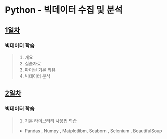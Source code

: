 # Python - 빅데이터 수집 및 분석

## [1일차](https://github.com/LegdayDev/BigData-Analysis/blob/master/md/Day01.md)
### 빅데이터 학습
> 1. 개요
> 2. 실습자료
> 3. 파이썬 기본 리뷰
> 4. 빅데이터 분석


## [2일차](https://github.com/LegdayDev/Python-DataAnalysis/blob/master/md/Day02.md)
### 빅데이터 학습
> 1. 기본 라이브러리 사용법 학습
>   - Pandas , Numpy , Matplotlibm, Seaborn , Selenium , BeautifulSoup
